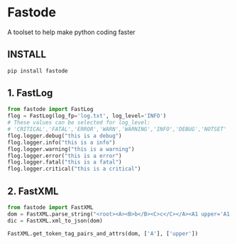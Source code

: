 # Fastode

A toolset to help make python coding faster

## INSTALL

```bash
pip install fastode
```

## 1. FastLog

```python
from fastode import FastLog
flog = FastLog(log_fp='log.txt', log_level='INFO')
# These values can be selected for log_level: 
# 'CRITICAL','FATAL','ERROR','WARN','WARNING','INFO','DEBUG','NOTSET'
flog.logger.debug("this is a debug")
flog.logger.info("this is a info")
flog.logger.warning("this is a warning")
flog.logger.error("this is a error")
flog.logger.fatal("this is a fatal")
flog.logger.critical("this is a critical")
```

## 2. FastXML

```python
from fastode import FastXML
dom = FastXML.parse_string("<root><A><B>b</B><C>c</C></A><A1 upper='A1'>a1</A1></root>")
dic = FastXML.xml_to_json(dom)

FastXML.get_token_tag_pairs_and_attrs(dom, ['A'], ['upper'])
```